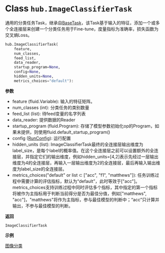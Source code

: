 # Class `hub.ImageClassifierTask`
通用的分类任务Task，继承自[BaseTask]()，该Task基于输入的特征，添加一个或多个全连接层来创建一个分类任务用于Fine-tune，度量指标为准确率，损失函数为交叉熵Loss。

```python
hub.ImageClassifierTask(
    feature,
    num_classes,
    feed_list,
    data_reader,
    startup_program=None,
    config=None,
    hidden_units=None,
    metrics_choices="default"):
```

**参数**
* feature (fluid.Variable): 输入的特征矩阵。
* num_classes (int): 分类任务的类别数量
* feed_list (list): 待feed变量的名字列表
* data_reader: 提供数据的Reader
* startup_program (fluid.Program): 存储了模型参数初始化op的Program，如果未提供，则使用fluid.default_startup_program()
* config ([RunConfig]()): 运行配置
* hidden_units (list): ImageClassifierTask最终的全连接层输出维度为label_size，是每个label的概率值。在这个全连接层之前可以设置额外的全连接层，并指定它们的输出维度，例如hidden_units=[4,2]表示先经过一层输出维度为4的全连接层，再输入一层输出维度为2的全连接层，最后再输入输出维度为label_size的全连接层。
* metrics_choices("default" or list ⊂ ["acc", "f1", "matthews"]): 任务训练过程中需要计算的评估指标，默认为“default”，此时等效于["acc"]。metrics_choices支持训练过程中同时评估多个指标，其中指定的第一个指标将被作为主指标用于判断当前得分是否为最佳分值，例如["matthews", "acc"]，"matthews"将作为主指标，参与最佳模型的判断中；“acc”只计算并输出，不参与最佳模型的判断。


**返回**

`ImageClassifierTask`

**示例**

[图像分类](https://github.com/PaddlePaddle/PaddleHub/blob/release/v1.5/demo/image_classification/img_classifier.py)
